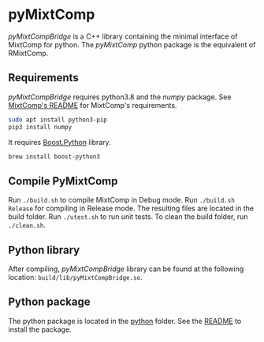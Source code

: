 # pyMixtComp

*pyMixtCompBridge* is a C++ library containing the minimal interface of MixtComp for python.
The *pyMixtComp* python package is the equivalent of RMixtComp.

## Requirements

*pyMixtCompBridge* requires python3.8 and the *numpy* package. See [MixtComp's README](../MixtComp/README.md) for MixtComp's requirements.

``` bash
sudo apt install python3-pip
pip3 install numpy
```

It requires [Boost.Python](https://www.boost.org/doc/libs/1_72_0/libs/python/doc/html/index.html) library.

``` bash
brew install boost-python3
```

## Compile PyMixtComp

Run `./build.sh` to compile MixtComp in Debug mode. Run `./build.sh Release` for compiling in Release mode.
The resulting files are located in the build folder.
Run `./utest.sh` to run unit tests.
To clean the build folder, run `./clean.sh`.

## Python library

After compiling, *pyMixtCompBridge* library can be found at the following location: `build/lib/pyMixtCompBridge.so`.

## Python package

The python package is located in the [python](./python) folder.
See the [README](./python/README.md) to install the package.

